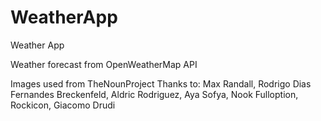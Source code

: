 # WeatherApp
Weather App

Weather forecast from OpenWeatherMap API


Images used from TheNounProject
Thanks to: 
Max Randall, 
Rodrigo Dias Fernandes Breckenfeld, 
Aldric Rodriguez, 
Aya Sofya, 
Nook Fulloption, 
Rockicon, 
Giacomo Drudi
